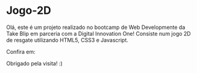 # Jogo-2D

Olá, este é um projeto realizado no bootcamp de Web Developmente da Take Blip em parceria com a Digital Innovation One!
Consiste num jogo 2D de resgate utilizando HTML5, CSS3 e Javascript.

Confira em:

Obrigado pela visita! :)
